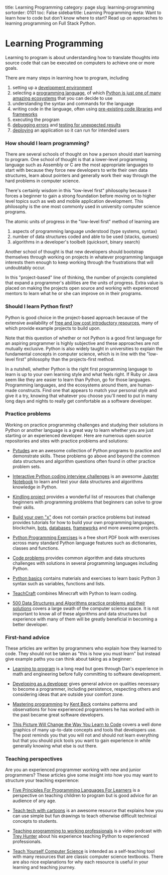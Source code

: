 title: Learning Programming
category: page
slug: learning-programming
sortorder: 0101
toc: False
sidebartitle: Learning Programming
meta: Want to learn how to code but don't know where to start? Read up on approaches to learning programming on Full Stack Python.


# Learning Programming
Learning to program is about understanding how to translate thoughts into 
source code that can be executed on computers to achieve one or more goals.

There are many steps in learning how to program, including

1. setting up a [development environment](/development-environments.html)
1. selecting a [programming language](/python-programming-language.html), 
   of which 
   [Python is just one of many amazing ecosystems](/why-use-python.html)
   that you can decide to use
1. understanding the syntax and commands for the language
1. writing code in the language, often using 
   [pre-existing code libraries](/application-dependencies.html) and 
   [frameworks](/web-frameworks.html)
1. executing the program
1. [debugging errors](/debugging.html) and 
   [testing for unexpected results](/testing.html)
1. [deploying](/deployment.html) an application so it can run for intended 
   users


### How should I learn programming?
There are several schools of thought on how a person should start learning
to program. One school of thought is that a lower-level programming
language such as Assembly or C are the most appropriate languages to start
with because they force new developers to write their own data structures, 
learn about pointers and generally work their way through the hard problems 
in computer science.

There's certainly wisdom in this "low-level first" philosophy because it 
forces a beginner to gain a strong foundation before moving on to higher
level topics such as web and mobile application development. This philosophy 
is the one most commonly used in university computer science programs.

The atomic units of progress in the "low-level first" method of learning are 

1. aspects of programming language understood (type systems, syntax)
1. number of data structures coded and able to be used (stacks, queues)
1. algorithms in a developer's toolbelt (quicksort, binary search)

Another school of thought is that new developers should bootstrap
themselves through working on projects in whatever programming language 
interests them enough to keep working through the frustrations that will
undoubtably occur.

In this "project-based" line of thinking, the number of projects completed 
that expand a programmer's abilities are the units of progress. Extra value 
is placed on making the projects open source and working with experienced 
mentors to learn what he or she can improve on in their programs. 


### Should I learn Python first?
Python is good choice in the project-based approach because of the extensive 
availability of 
[free and low cost introductory resources](/best-python-resources.html),
many of which provide example projects to build upon.

Note that this question of whether or not Python is a good first language
for an aspiring programmer is highly subjective and these approaches are
not mutually exclusive. Python is also widely taught in universities to 
explain the fundamental concepts in computer science, which is in line 
with the "low-level first" philosophy than the projects-first method.

In a nutshell, whether Python is the right first programming language to 
learn is up to your own learning style and what feels right. If Ruby or Java
seem like they are easier to learn than Python, go for those languages.
Programming languages, and the ecosystems around them, are human-made 
constructs. Find one that appears to match your personal style and give it a
try, knowing that whatever you choose you'll need to put in many long days and
nights to really get comfortable as a software developer.


### Practice problems
Working on practice programming challenges and studying their solutions in
Python or another language is a great way to learn whether you are just
starting or an experienced developer. Here are numerous open source 
repositories and sites with practice problems and solutions:

* [Pytudes](https://github.com/norvig/pytudes) are an awesome collection
  of Python programs to practice and demonstrate skills. These problems
  go above and beyond the common data structures and algorithm questions 
  often found in other practice problem sets.

* [Interactive Python coding interview challenges](https://github.com/donnemartin/interactive-coding-challenges)
  is an awesome [Jupyter Notebook](/jupyter-notebook.html) to learn and
  test your data structures and algorithms knowledge in Python.

* [Kindling project](https://nedbatchelder.com/text/kindling.html)
  provides a wonderful list of resources that challenge beginners with
  programming problems that beginners can solve to grow their skills.

* [Build your own "x"](https://github.com/danistefanovic/build-your-own-x)
  does not contain practice problems but instead provides tutorials for
  how to build your own programming languages, blockchain, 
  [bots](/bots.html), [databases](/databases.html), 
  [frameworks](/web-frameworks.html) and more awesome projects.

* [Python Programming Exercises](http://joaoventura.net/static/files/python_exercises_book.pdf)
  is a free short PDF book with exercises across many standard Python 
  language features such as dictionaries, classes and functions.

* [Code problems](https://github.com/blakeembrey/code-problems) provides
  common algorithm and data structures challenges with solutions in several
  programming languages including Python.

* [Python basics](https://pythonbasics.org/) contains materials and
  exercises to learn basic Python 3 syntax such as variables, functions
  and lists.

* [TeachCraft](https://teachcraft.net/) combines Minecraft with Python to
  learn coding.

* [500 Data Structures and Algorithms practice problems and their solutions](https://techiedelight.quora.com/500-Data-Structures-and-Algorithms-practice-problems-and-their-solutions)
  covers a large swath of the computer science space. It is not important
  to know all of these algorithms and data structures but experience with
  many of them will be greatly beneficial in becoming a better developer.


### First-hand advice
These articles are written by programmers who explain how they learned to
code. They should not be taken as "this is how you must learn" but instead
give example paths you can think about taking as a beginner:

* [Learning to program](http://danluu.com/learning-to-program/) 
  is a long read but goes through Dan's experience in math and engineering
  before fully committing to software development.

* [Developing as a developer](https://blog.ragnarson.com/2016/10/07/developing-as-a-developer.html)
  gives general advice on qualities necessary to become a programmer, 
  including persistence, respecting others and considering ideas that are
  outside your comfort zone.

* [Mastering programming](https://www.facebook.com/notes/kent-beck/mastering-programming/1184427814923414)
  by [Kent Beck](https://en.wikipedia.org/wiki/Kent_Beck) contains
  patterns and observations for how experienced programmers he has worked
  with in the past became great software developers.

* [This Picture Will Change the Way You Learn to Code](https://dev.to/nextdotxyz/this-picture-will-change-the-way-you-learn-tocode-4kmh)
  covers a well done graphics of many up-to-date concepts and tools that
  developers use. The post reminds you that you will not and should not learn
  everything but that you should pick tools you want to gain experience in
  while generally knowing what else is out there.


### Teaching perspectives
Are you an experienced programmer working with new and junior programmers?
These articles give some insight into how you may want to structure
your teaching experience:

* [Five Principles For Programming Languages For Learners](https://cacm.acm.org/blogs/blog-cacm/203554-five-principles-for-programming-languages-for-learners/fulltext)
  is a perspective on teaching children to program but is good advice 
  for an audience of any age.

* [Teach tech with cartoons](https://jvns.ca/teach-tech-with-cartoons/)
  is an awesome resource that explains how you can use simple but fun
  drawings to teach otherwise difficult technical concepts to students.

* [Teaching programming to working professionals](http://pgbovine.net/PG-Podcast-21-Trey-Hunner.htm)
  is a video podcast with [Trey Hunter](https://twitter.com/treyhunner)
  about his experience teaching Python to experienced professionals.

* [Teach Yourself Computer Science](https://teachyourselfcs.com/) is
  intended as a self-teaching tool with many resources that are classic
  computer science textbooks. There are also nice explanations for why
  each resource is useful in your learning and teaching journey.
